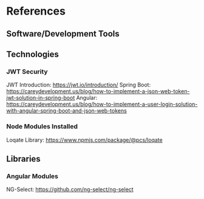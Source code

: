 # References

## Software/Development Tools

## Technologies

### JWT Security

JWT Introduction: https://jwt.io/introduction/
Spring Boot: https://careydevelopment.us/blog/how-to-implement-a-json-web-token-jwt-solution-in-spring-boot
Angular: https://careydevelopment.us/blog/how-to-implement-a-user-login-solution-with-angular-spring-boot-and-json-web-tokens

### Node Modules Installed

Loqate Library: https://www.npmjs.com/package/@pcs/loqate

## Libraries

### Angular Modules

NG-Select: https://github.com/ng-select/ng-select
